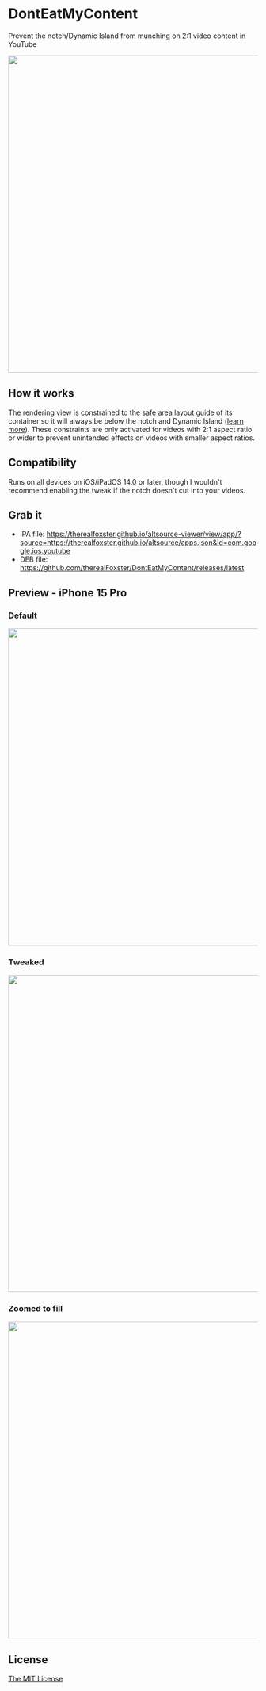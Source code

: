 # DontEatMyContent
Prevent the notch/Dynamic Island from munching on 2:1 video content in YouTube

<p align="center">
<img src="https://github.com/therealFoxster/DontEatMyContent/assets/77606385/c6e7be92-a6a6-4b0c-be97-bf490385fea1" width="640">
</p>

## How it works
The rendering view is constrained to the [safe area layout guide](https://developer.apple.com/documentation/uikit/uiview/2891102-safearealayoutguide?language=objc) of its container so it will always be below the notch and Dynamic Island ([learn more](https://developer.apple.com/documentation/uikit/uiview/positioning_content_relative_to_the_safe_area?language=objc)). These constraints are only activated for videos with 2:1 aspect ratio or wider to prevent unintended effects on videos with smaller aspect ratios. 

## Compatibility
Runs on all devices on iOS/iPadOS 14.0 or later, though I wouldn't recommend enabling the tweak if the notch doesn't cut into your videos.

## Grab it
- IPA file: https://therealfoxster.github.io/altsource-viewer/view/app/?source=https://therealfoxster.github.io/altsource/apps.json&id=com.google.ios.youtube
- DEB file: https://github.com/therealFoxster/DontEatMyContent/releases/latest

## Preview - iPhone 15 Pro
### Default
<p align="center">
<img src="https://github.com/therealFoxster/DontEatMyContent/assets/77606385/9fb9de61-e199-431e-adc7-24c055e9f020" width="640">
</p>

### Tweaked
<p align="center">
<img src="https://github.com/therealFoxster/DontEatMyContent/assets/77606385/8bd720a5-554f-44ba-af5f-822d8557578a" width="640">
</p>

### Zoomed to fill
<p align="center">
<img src="https://github.com/therealFoxster/DontEatMyContent/assets/77606385/213bc8b9-0737-45ca-beaa-e8eae1081831" width="640">
</p>

## License
[The MIT License](LICENSE.md)

